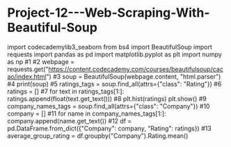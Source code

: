 # Project-12---Web-Scraping-With-Beautiful-Soup
import codecademylib3_seaborn
from bs4 import BeautifulSoup
import requests
import pandas as pd
import matplotlib.pyplot as plt
import numpy as np
#1
#2
webpage = requests.get("https://content.codecademy.com/courses/beautifulsoup/cacao/index.html")
#3
soup = BeautifulSoup(webpage.content, "html.parser")
#4
print(soup)
#5
ratings_tags = soup.find_all(attrs={"class": "Rating"})
#6
ratings = []
#7
for text in ratings_tags[1:]:
    ratings.append(float(text.get_text()))
#8
plt.hist(ratings)
plt.show()
#9
company_names_tags = soup.find_all(attrs={"class": "Company"})
#10
company = []
#11
for name in company_names_tags[1:]:
    company.append(name.get_text())
#12
df = pd.DataFrame.from_dict({"Company": company, "Rating": ratings})
#13
average_group_rating = df.groupby("Company").Rating.mean()
